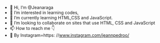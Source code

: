 - 👋 Hi, I’m @Jeanaraga
- 👀 I’m interested in learning codes,
- 🌱 I’m currently learning HTML,CSS and JavaScript.
- 💞️ I’m looking to collaborate on sites that use HTML, CSS and JavaScript
- 📫 How to reach me 👇
- 🤳 By Instagram=https: //www.instagram.com/jeannpedroo/

<!---
Jeanaraga/Jeanaraga is a ✨ special ✨ repository because its `README.md` (this file) appears on your GitHub profile.
You can click the Preview link to take a look at your changes.
--->
